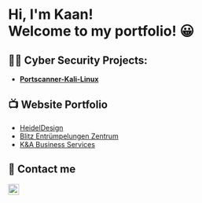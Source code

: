 <h1>Hi, I'm Kaan! <br/>Welcome to my portfolio! 😀</br></h1>

<h2>👨‍💻 Cyber Security Projects:</h2>

- **[Portscanner-Kali-Linux](https://github.com/Kaano69/Portscanner-Kali-Linux-/blob/main/README.md)**

<h2>📺 Website Portfolio </h2>

- [HeidelDesign](https://heideldesign.de/)
- [Blitz Entrümpelungen Zentrum](https://blitz-entruempelungen.de/)
- [K&A Business Services](https://ka-services.de/)

<h2> 💬 Contact me </h2>

[<img align="left" alt="Kaano69 | LinkedIn" width="22px" src="https://cdn.jsdelivr.net/npm/simple-icons@v3/icons/linkedin.svg" />][linkedin]


[linkedin]: https://www.linkedin.com/in/kaan-kilic-330b5b258/

